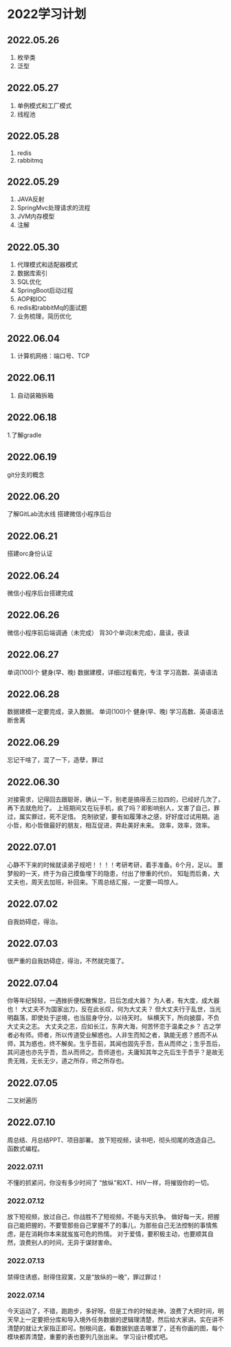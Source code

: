 # 2022学习计划
## 2022.05.26
1. 枚举类
2. 泛型
## 2022.05.27
1. 单例模式和工厂模式
2. 线程池
## 2022.05.28
 1. redis
 2. rabbitmq
## 2022.05.29
1. JAVA反射
2. SpringMvc处理请求的流程
3. JVM内存模型
4. 注解
## 2022.05.30
1. 代理模式和适配器模式
2. 数据库索引
3. SQL优化
4. SpringBoot启动过程
5. AOP和IOC
6. redis和rabbitMq的面试题
7. 业务梳理，简历优化
## 2022.06.04
1. 计算机网络：端口号、TCP
## 2022.06.11
1. 自动装箱拆箱
## 2022.06.18
1.了解gradle
## 2022.06.19
git分支的概念
## 2022.06.20
了解GitLab流水线
搭建微信小程序后台
## 2022.06.21
搭建orc身份认证
## 2022.06.24
微信小程序后台搭建完成
## 2022.06.26
微信小程序前后端调通（未完成）
背30个单词(未完成)，晨读，夜读
## 2022.06.27
单词(100)个
健身(早、晚)
数据建模，详细过程看完，专注
学习高数、英语语法
## 2022.06.28
数据建模一定要完成，录入数据。
单词(100)个
健身(早、晚)
学习高数、英语语法
断舍离
## 2022.06.29
忘记干啥了，混了一下，造孽，罪过
## 2022.06.30
对接需求，记得回去跟聪哥，确认一下，别老是搞得丢三拉四的，已经好几次了，再下去就危险了。
上班期间又在玩手机，疯了吗？即影响别人，又害了自己，罪过，属实罪过，死不足惜。
克制欲望，要有如履薄冰之感，好好度过试用期。追小哲，和小哲做最好的朋友，相互促进，奔赴美好未来。
效率，效率，效率。
## 2022.07.01
心静不下来的时候就读弟子规吧！！！！考研考研，着手准备。6个月，足以。
噩梦般的一天，终于为自己摸鱼埋下的隐患，付出了惨重的代价。
知耻而后勇，大丈夫也，周天去加班，补回来。下周总结汇报，一定要一鸣惊人。
## 2022.07.02
自我妨碍症，得治。
## 2022.07.03
很严重的自我妨碍症，得治，不然就完蛋了。
## 2022.07.04
你等年纪轻轻，一遇挫折便松散懈怠，日后怎成大器？
为人者，有大度，成大器也！
大丈夫不为国家出力，反在此长叹，何为大丈夫？
但大丈夫行于乱世，当光明磊落，即使处于逆境，也当屈身守分，以待天时。
纵横天下，所向披靡，不负大丈夫之志。
大丈夫之志，应如长江，东奔大海，何苦怀恋于温柔之乡？
古之学者必有师。师者，所以传道受业解惑也。人非生而知之者，孰能无惑？惑而不从师，其为惑也，终不解矣。生乎吾前，其闻也固先乎吾，吾从而师之；生乎吾后，其问道也亦先乎吾，吾从而师之。吾师道也，夫庸知其年之先后生于吾乎？是故无贵无贱，无长无少，道之所存，师之所存也。
## 2022.07.05
二叉树遍历
## 2022.07.10
周总结、月总结PPT、项目部署。
放下短视频，读书吧，彻头彻尾的改造自己。
函数式编程。
### 2022.07.11
不懂的抓紧问，你没有多少时间了
“放纵”和XT、HIV一样，将摧毁你的一切。
### 2022.07.12
放下短视频，放过自己，你战胜不了短视频，不能与天抗争。
做好每一天，把握自己能把握的，不要管那些自己掌握不了的事儿，为那些自己无法控制的事情焦虑，是在消耗你本来就岌岌可危的热情。
对于爱情，要积极主动，也要顺其自然，浪费别人的时间，无异于谋财害命。
### 2022.07.13
禁得住诱惑，耐得住寂寞，又是“放纵的一晚”，罪过罪过！
### 2022.07.14
今天运动了，不错，跑跑步，多好呀。但是工作的时候走神，浪费了大把时间，明天早上一定要把分库和导入境外任务数据的逻辑理清楚，然后给大家讲。实在讲不清楚的就让大家指正即可。刨根问底，看数据到底去哪里了，还有你画的图，每个模块都弄清楚，重要的表也要列几张出来。
学习设计模式吧。
